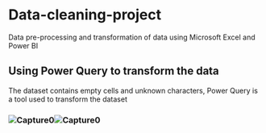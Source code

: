 # Data-cleaning-project
Data pre-processing and transformation of data using Microsoft Excel and Power BI

## Using Power Query to transform the data
 The dataset contains empty cells and unknown characters, Power Query is a tool used to transform the dataset
### ![Capture0](https://github.com/smilegbolahan/Data-cleaning-project/assets/42694929/37d48867-7722-443a-9054-339f53f6cd73)![Capture0](https://github.com/smilegbolahan/Data-cleaning-project/assets/42694929/d3750bb2-5393-4f0e-9195-54ad9c46af17)


